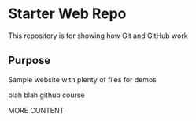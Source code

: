 # Starter Web Repo

This repository is for showing how Git and GitHub work

## Purpose

Sample website with plenty of files for demos

blah blah github course 

MORE CONTENT 